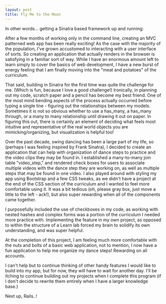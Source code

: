 ```yaml
---
layout: post
title: Fly Me to the Moon
---
```

In other words... getting a Sinatra based framework up and running:

After a few months of working only in the command line, creating an MVC patterned web app has been really exciting!  As the case with the majority of the population, I've grown accustomed to interacting with a user interface of sorts.  So creating an application that actually renders in the browser is satisfying in a familiar sort of way.  While I have an enormous amount left to learn simply to cover the basics of web development, I have a new burst of energy feeling that I am finally moving into the "meat and potatoes" of the curriculum.  

That said, building in Sinatra for the first time was quite the challenge for me.  (Which is fun, because I love a good challenge!)  Ironically, in planning out my code, scratch paper and a pencil has become my best friend.  One of the most mind bending aspects of the process actually occurred before typing a single line - figuring out the relationships between my models.  Sometimes it is not so obvious whether to use a has_many, a has_many through, or a many to many relationship until drawing it out on paper.   In figuring this out, there is certainly an element of deciding what feels most intuitive and representative of the real world objects you are mimicking/organizing, but visualization is helpful too!

Over the past decade, swing dancing has been a large part of my life, so (perhaps I was feeling inspired by Frank Sinatra), I decided to create an application that can help with organization of dance steps to practice and the video clips they may be found in.  I established a many-to-many join table "video_step," and rendered check boxes for users to associate multiple videos with the dance step they are working on, as well as multiple steps that may be found in one video.  I also played around with styling my app using Bootstrap and a few CSS tweaks, as we didn't have a project at the end of the CSS section of the curriculum and I wanted to feel more comfortable using it.  It was a bit tedious (oh, please gray box, just move a little to the left - ack!), but also super rewarding when all of the components came together.

I purposefully included the use of checkboxes in my code, as working with nested hashes and complex forms was a portion of the curriculum I needed more practice with. Implementing the feature in my own project, as opposed to within the structure of a Learn lab forced my brain to solidify its own understanding, and was super helpful. 

At the completion of this project, I am feeling much more comfortable with the nuts and bolts of a basic web application, not to mention, I now have a fun application to help me organize my dance steps!  Rewarding on all accounts.

I can't help but to continue thinking of other handy features I would like to build into my app, but for now, they will have to wait for another day. I'll be itching to continue building out my projects when I complete this program (if I don't decide to rewrite them entirely when I have a larger knowledge base.)

Next up, Rails..!


 

